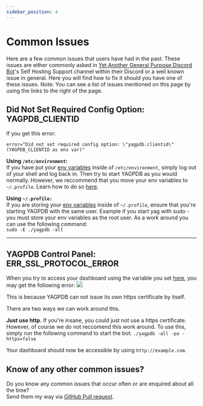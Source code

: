 ```yaml
---
sidebar_position: 4
---
```


# Common Issues

Here are a few common issues that users have had in the past. These issues are either commonly asked in [Yet Another General Purpose Discord Bot](https://yagpdb.xyz/)'s Self Hosting Support channel within their Discord or a well known issue in general. Here you will find how to fix it should you have one of these issues. Note: You can see a list of issues mentioned on this page by using the links to the right of the page.

## Did Not Set Required Config Option: YAGPDB_CLIENTID

If you get this error:

```error="Did not set required config option: \"yagpdb.clientid\" (YAGPDB_CLIENTID as env var)"```

**Using ```/etc/environment```:**  
If you have put your [env variables](https://raw.githubusercontent.com/botlabs-gg/yagpdb/master/cmd/yagpdb/sampleenvfile) inside of ```/etc/environment```, simply log out of your shell and log back in. Then try to start YAGPDB as you would normally. However, we reccommend that you move your env variables to ```~/.profile```. Learn how to do so [here](/selfhost/selfhostyag).

**Using ```~/.profile:```**  
If you are storing your [env variables](https://raw.githubusercontent.com/botlabs-gg/yagpdb/master/cmd/yagpdb/sampleenvfile) inside of ```~/.profile```, ensure that you're starting YAGPDB with the same user. Example if you start yag with sudo - you must store your env variables as the root user. As a work around you can use the following command:  
```sudo -E ./yagpdb -all```

---

## YAGPDB Control Panel: ERR_SSL_PROTOCOL_ERROR

When you try to access your dashboard using the variable you set [here](/selfhost/selfhostyag), you may get the following error:
![](/img/sslerror.png)

This is because YAGPDB can not issue its own https certificate by itself.

There are two ways we can work around this.

**Just use http.**
If you're insane, you could just not use a https certificate. However, of course we do not reccomend this work around. To use this, simply run the following command to start the bot:
```./yagpdb -all -pa -https=false```

Your dashboard should now be accessible by using ```http://example.com```.

## Know of any other common issues?

Do you know any common issues that occur often or are enquired about all the time?  
Send them my way via [GitHub Pull request](https://github.com/JantsoP/hostyagpdb/pulls).
